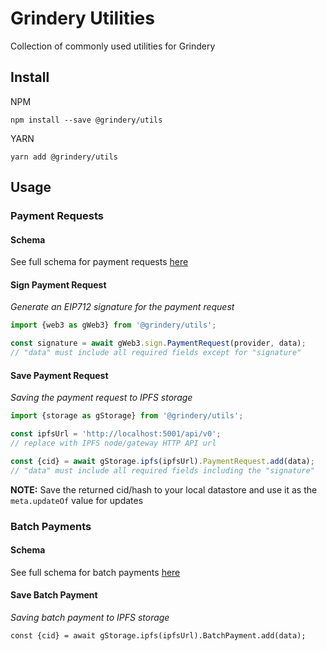 # Grindery Utilities

Collection of commonly used utilities for Grindery

## Install

NPM

```
npm install --save @grindery/utils
```

YARN

```
yarn add @grindery/utils
```


## Usage

### Payment Requests

#### Schema
See full schema for payment requests [here](https://github.com/grindery-io/grindery-utils/blob/master/src/data/types/PaymentRequest/)


#### Sign Payment Request

_Generate an EIP712 signature for the payment request_

``` JavaScript
import {web3 as gWeb3} from '@grindery/utils';

const signature = await gWeb3.sign.PaymentRequest(provider, data);
// "data" must include all required fields except for "signature"
```

#### Save Payment Request

_Saving the payment request to IPFS storage_

``` JavaScript
import {storage as gStorage} from '@grindery/utils';

const ipfsUrl = 'http://localhost:5001/api/v0'; 
// replace with IPFS node/gateway HTTP API url

const {cid} = await gStorage.ipfs(ipfsUrl).PaymentRequest.add(data);
// "data" must include all required fields including the "signature"
```

**NOTE:**
Save the returned cid/hash to your local datastore and use it as the `meta.updateOf` value for updates


### Batch Payments

#### Schema
See full schema for batch payments [here](https://github.com/grindery-io/grindery-utils/blob/master/src/data/types/BatchPayment/)


#### Save Batch Payment

_Saving batch payment to IPFS storage_
```
const {cid} = await gStorage.ipfs(ipfsUrl).BatchPayment.add(data);
```